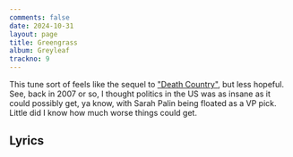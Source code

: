 ```yaml
---
comments: false
date: 2024-10-31
layout: page
title: Greengrass
album: Greyleaf
trackno: 9
---
```


<!-- <iframe width="560" height="315" src="https://www.youtube.com/embed/6libkwvjRlQ"
frameborder="0" allowfullscreen></iframe> -->

This tune sort of feels like the sequel to
["Death Country"](transitional-farms/death-country),
but less hopeful.
See, back in 2007 or so, I thought politics in the US was as insane as it could
possibly get, ya know, with Sarah Palin being floated as a VP pick.
Little did I know how much worse things could get.

## Lyrics
